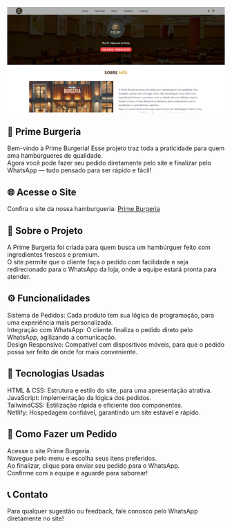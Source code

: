 ![alt text](image.png)

## 🍔 Prime Burgeria
Bem-vindo à Prime Burgeria! Esse projeto traz toda a praticidade para quem ama hambúrgueres de qualidade.<br> Agora você pode fazer seu pedido diretamente pelo site e finalizar pelo WhatsApp — tudo pensado para ser rápido e fácil!

## 🌐 Acesse o Site
Confira o site da nossa hamburgueria: [Prime Burgeria](https://primeburgeria1.netlify.app/)

## 📖 Sobre o Projeto
A Prime Burgeria foi criada para quem busca um hambúrguer feito com ingredientes frescos e premium.<br> O site permite que o cliente faça o pedido com facilidade e seja redirecionado para o WhatsApp da loja, onde a equipe estará pronta para atender.

## ⚙️ Funcionalidades
Sistema de Pedidos: Cada produto tem sua lógica de programação, para uma experiência mais personalizada.<br>
Integração com WhatsApp: O cliente finaliza o pedido direto pelo WhatsApp, agilizando a comunicação.<br>
Design Responsivo: Compatível com dispositivos móveis, para que o pedido possa ser feito de onde for mais conveniente.<br>
## 🚀 Tecnologias Usadas
HTML & CSS: Estrutura e estilo do site, para uma apresentação atrativa.<br>
JavaScript: Implementação da lógica dos pedidos.<br>
TailwindCSS: Estilização rápida e eficiente dos componentes.<br>
Netlify: Hospedagem confiável, garantindo um site estável e rápido.<br>

## 🎯 Como Fazer um Pedido
Acesse o site Prime Burgeria.<br>
Navegue pelo menu e escolha seus itens preferidos.<br>
Ao finalizar, clique para enviar seu pedido para o WhatsApp.<br>
Confirme com a equipe e aguarde para saborear!<br>
## 📞 Contato
Para qualquer sugestão ou feedback, fale conosco pelo WhatsApp diretamente no site!
